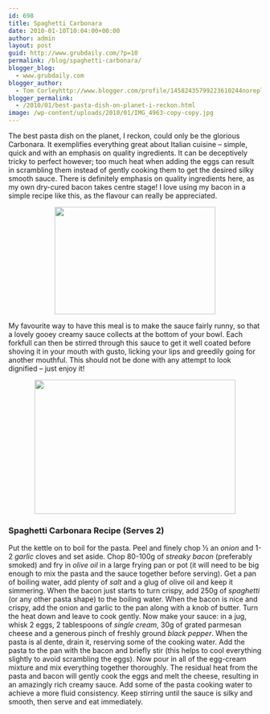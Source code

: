 ```yaml
---
id: 698
title: Spaghetti Carbonara
date: 2010-01-10T10:04:00+00:00
author: admin
layout: post
guid: http://www.grubdaily.com/?p=10
permalink: /blog/spaghetti-carbonara/
blogger_blog:
  - www.grubdaily.com
blogger_author:
  - Tom Corleyhttp://www.blogger.com/profile/14582435799223610244noreply@blogger.com
blogger_permalink:
  - /2010/01/best-pasta-dish-on-planet-i-reckon.html
image: /wp-content/uploads/2010/01/IMG_4963-copy-copy.jpg
---
```

The best pasta dish on the planet, I reckon, could only be the glorious Carbonara. It exemplifies everything great about Italian cuisine – simple, quick and with an emphasis on quality ingredients. It can be deceptively tricky to perfect however; too much heat when adding the eggs can result in scrambling them instead of gently cooking them to get the desired silky smooth sauce. There is definitely emphasis on quality ingredients here, as my own dry-cured bacon takes centre stage! I love using my bacon in a simple recipe like this, as the flavour can really be appreciated.

<img id="BLOGGER_PHOTO_ID_5424771444479158258" style="margin: 0px auto 10px; display: block; text-align: center; cursor: pointer; width: 320px; height: 214px;" src="http://www.grubdaily.com/wp-content/uploads/image-import/_BmWnKiMNzDk/S0io4xfc5_I/AAAAAAAAAE8/snL7oA4HilM/s320/IMG_4933%2Bcopy.jpg" alt="" border="0" />

My favourite way to have this meal is to make the sauce fairly runny, so that a lovely gooey creamy sauce collects at the bottom of your bowl. Each forkfull can then be stirred through this sauce to get it well coated before shoving it in your mouth with gusto, licking your lips and greedily going for another mouthful. This should not be done with any attempt to look dignified – just enjoy it!

<img id="BLOGGER_PHOTO_ID_5424772817838129506" style="margin: 0px auto 10px; display: block; text-align: center; cursor: pointer; width: 400px; height: 267px;" src="http://www.grubdaily.com/wp-content/uploads/image-import/_BmWnKiMNzDk/S0iqItpvwWI/AAAAAAAAAFM/3LHDXQJRNAQ/s400/IMG_4963%2Bcopy%2Bcopy.jpg" alt="" border="0" />

### Spaghetti Carbonara Recipe (Serves 2)

Put the kettle on to boil for the pasta. Peel and finely chop ½ an _onion_ and 1-2 _garlic_ cloves and set aside. Chop 80-100g of _streaky bacon_ (preferably smoked) and fry in _olive oil_ in a large frying pan or pot (it will need to be big enough to mix the pasta and the sauce together before serving). Get a pan of boiling water, add plenty of _salt_ and a glug of olive oil and keep it simmering. When the bacon just starts to turn crispy, add 250g of _spaghetti_ (or any other pasta shape) to the boiling water. When the bacon is nice and crispy, add the onion and garlic to the pan along with a knob of butter. Turn the heat down and leave to cook gently. Now make your sauce: in a jug, whisk 2 eggs, 2 tablespoons of _single cream_, 30g of grated parmesan cheese and a generous pinch of freshly ground _black pepper_. When the pasta is al dente, drain it, reserving some of the cooking water. Add the pasta to the pan with the bacon and briefly stir (this helps to cool everything slightly to avoid scrambling the eggs). Now pour in all of the egg-cream mixture and mix everything together thoroughly. The residual heat from the pasta and bacon will gently cook the eggs and melt the cheese, resulting in an amazingly rich creamy sauce. Add some of the pasta cooking water to achieve a more fluid consistency. Keep stirring until the sauce is silky and smooth, then serve and eat immediately.